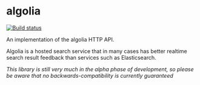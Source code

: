 # algolia

[![Build status](https://badge.buildkite.com/dfb614f5d619e554d76a20ae6d3f65268357e1911a6881a127.svg)](https://buildkite.com/personal-13/algolia)

An implementation of the algolia HTTP API.

Algolia is a hosted search service that in many cases has better realtime search result feedback than services such as Elasticsearch.

*This library is still very much in the alpha phase of development, so please be aware that no backwards-compatibility is currently guaranteed*
